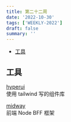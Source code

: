 ```yaml
---
title: 第二十二周
date: '2022-10-30'
tags: ['WEEKLY-2022']
draft: false
summary: ''
---
```


- [工具](#工具)

## 工具

[hyperui](https://github.com/markmead/hyperui)  
使用 tailwind 写的组件库

[midway](https://github.com/midwayjs/midway)  
前端 Node BFF 框架
